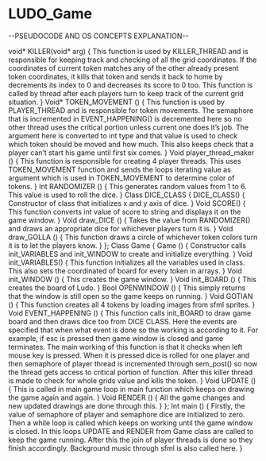 # LUDO_Game

--PSEUDOCODE AND OS CONCEPTS EXPLANATION--

void* KILLER(void* arg) {
This function is used by KILLER_THREAD and is responsible for keeping track and 
checking of all the grid coordinates. If the coordinates of current token matches any of the other 
already present token coordinates, it kills that token and sends it back to home by decrements its 
index to 0 and decreases its score to 0 too. This function is called by thread after each players 
turn to keep track of the current grid situation.
}
Void* TOKEN_MOVEMENT () {
This function is used by PLAYER_THREAD and is responsible for token movements.
The semaphore that is incremented in EVENT_HAPPENING() is decremented here so no other 
thread uses the critical portion unless current one does it’s job. The argument here is converted to 
int type and that value is used to check which token should be moved and how much. This also 
keeps check that a player can’t start his game until first six comes.
}
Void player_thread_maker () {
This function is responsible for creating 4 player threads. This uses 
TOKEN_MOVEMENT function and sends the loops iterating value as argument which is used 
in TOKEN_MOVEMENT to determine color of tokens.
}
Int RANDOMIZER () {
This generates random values from 1 to 6. This value is used to roll the dice.
}
Class DICE_CLASS {
DICE_CLASS() {
Constructor of class that initializes x and y axis of dice.
}
Void SCORE() {
This function converts int value of score to string and displays it on the game 
window.
}
Void draw_DICE () {
Takes the value from RANDOMIZER() and draws an appropriate dice for 
whichever players turn it is.
}
Void draw_GOLLA () {
This function draws a circle of whichever token colors turn it is to let the players 
know.
}
};
Class Game {
Game () {
Constructor calls init_VARIABLES and init_WINDOW to create and initialize
everything.
}
Void init_VARIABLES() {
This function initializes all the variables used in class. This also sets the 
coordinated of board for every token in arrays.
}
Void init_WINDOW () {
This creates the game window.
}
Void init_BOARD () {
This creates the board of Ludo.
}
Bool OPENWINDOW () {
This simply returns that the window is still open so the game keeps on running.
}
Void GOTIAN () {
This function creates all 4 tokens by loading images from sfml sprites.
}
Void EVENT_HAPPENING () {
This function calls init_BOARD to draw game board and then draws dice too 
from DICE CLASS. Here the events are specified that when what event is done so the working is 
according to it. For example, if esc is pressed then game window is closed and game terminates.
The main working of this function is that it checks when left mouse key is pressed. When 
it is pressed dice is rolled for one player and then semaphore of player thread is incremented 
through sem_post() so now the thread gets access to critical portion of function.
After this killer thread is made to check for whole grids value and kills the token.
}
Void UPDATE () {
This is called in main game loop in main function which keeps on drawing the 
game again and again.
}
Void RENDER () {
All the game changes and new updated drawings are done through this.
}
};
Int main () {
Firstly, the value of semaphore of player and semaphore dice are initialized to zero. Then 
a while loop is called which keeps on working until the game window is closed. In this loops 
UPDATE and RENDER from Game class are called to keep the game running. After this the 
join of player threads is done so they finish accordingly. 
Background music through sfml is also called here.
}
